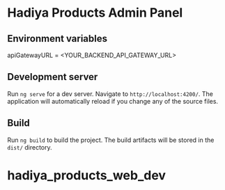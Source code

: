 # Hadiya Products Admin Panel

## Environment variables

apiGatewayURL = \<YOUR_BACKEND_API_GATEWAY_URL\>

## Development server

Run `ng serve` for a dev server. Navigate to `http://localhost:4200/`. The application will automatically reload if you change any of the source files.

## Build

Run `ng build` to build the project. The build artifacts will be stored in the `dist/` directory.

# hadiya_products_web_dev
